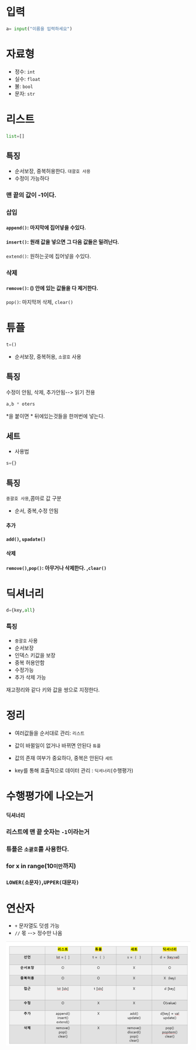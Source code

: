 # 입력

```python
a= input("이름을 입력하세요")
```

# 자료형
+ 정수: `int`
+ 실수: `float`
+ 불: `bool`
+ 문자: `str`

# 리스트

```python
list=[]
```

## 특징
+ 순서보장, 중복허용한다. `대괄호 사용`
+ 수정이 가능하다

### 맨 끝의 값이 -1이다.

###  삽입
#### `append()`: 마지막에 집어넣을 수있다.
#### `insert()`: 원래 값을 넣으면 그 다음 값들은 밀려난다.
`extend()`: 원하는곳에 집어넣을 수있다.

###  삭제
#### `remove()`: () 안에 있는 값들을 다 제거한다.
`pop()`: 마지막꺼 삭제, `clear()`

# 튜플


```python
t=()
```
+ 순서보장, 중복허용, `소괄호` 사용

## 특징
수정이 안됨, 삭제, 추가안됨--> 읽기 전용

```python
a,b * oters
```
 *을 붙이면 * 뒤에있는것들을 한꺼번에 넣는다.

## 세트
+ 사용법
```python
s={}
```

## 특징 
`중괄호 사용`,콤마로 값 구분
+ 순서, 중복,수정 안됨

#### 추가
#### ``add()``, `upadate()`
#### 삭제
#### `remove()`,`pop()`: 아무거나 삭제한다. ,`clear()`


# 딕셔너리 

```python
d={key,all}
```

### 특징
+ `중괄호` 사용
+ 순서보장
+ 인덱스 키값을 보장
+ 중복 허용안함
+ 수정가능
+ 추가 삭제 가능

재고정리와 같다
키와 값을 쌍으로 지정한다.

#  정리

+ 여러값들을 순서대로 관리: `리스트`

+ 값이 바뀔일이 없거나 바뀌면 안된다 `튜플`

+ 값의 존재 여부가 중요하다, 중복은 안된다 `세트`

+ key를 통해 효츌적으로 데이터 관리  : `딕셔너리`(수행평가)



# 수행평가에 나오는거

### `딕셔너리`
### 리스트에 맨 끝 숫자는 `-1`이라는거
### 튜플은 `소괄호`를 사용한다.
### for x in range(10`미만`까지)
### `LOWER(소문자)`,`UPPER(대문자)`

# 



# 연산자
+ `+` 문자열도 덧셈 가능
+ `//` 몫 --> 정수만 나옴

![alt text](image-1.png)
